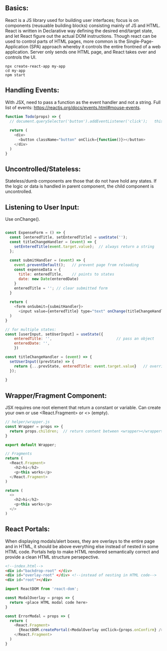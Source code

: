 ## Basics:
React is a JS library used for building user interfaces; focus is on components (reusuable building blocks) consisting mainly of JS and HTML. React is written in Declarative way defining the desired end/target state, and let React figure out the actual DOM instructions. Though react can be used to control parts of HTML pages, more common is the Single-Page-Application (SPA) approach whereby it controls the entire frontned of a web application. Server only sends one HTML page, and React takes over and controls the UI.

```
npx create-react-app my-app
cd my-app
npm start
```

## Handling Events:
With JSX, need to pass a function as the event handler and not a string. Full list of events: https://reactjs.org/docs/events.html#mouse-events.
```javascript
function Todo(props) => {
  // document.querySelector('button').addEventListener('click');   this is imperative approach, not declarative
  
  return (
    <div>
      <button className="button" onClick={function()}></button>
    </div>
  )
}

```


## Uncontrolled/Stateless:
Stateless/dumb components are those that do not have hold any states.
If the logic or data is handled in parent component, the child component is uncontrolled.


## Listening to User Input:
Use onChange().
```javascript

const ExpenseForm = () => {
  const [enteredTitle, setEnteredTitle] = useState('');
  const titleChangeHandler = (event) => {
    setEnteredTitle(event.target.value);  // always return a string
  };
  
  const submitHandler = (event) => {
    event.preventDefault();   // prevent page from reloading
    const expenseData = {
      title: enteredTitle,    // points to states
      date: new Date(enteredDate)
    }
    enteredTitle = ''; // clear submitted form
  }
  
  return (
    <form onSubmit={submitHandler}>
      <input value={enteredTitle} type="text" onChange(titleChangeHandler) /> // value allows two-way binding
  )
}

// for multiple states:
const [userInput, setUserInput] = useState({
    enteredTitle: '',                             // pass an object
    enteredDate: '',
    }) 

const titleChangeHandler = (event) => {
  setUserInput((prevState) => {
    return {...prevState, enteredTitle: event.target.value}   // overrides title and ensures others are not thrown away
  });
  
}
```
## Wrapper/Fragment Component:
JSX requires one root element that return a constant or variable. Can create your own or use <React.Fragment> or <> (empty).
```javascript
// helper/wrapper.js
const Wrapper = props => {
  return props.children;  // return content between <wrapper></wrapper>
}

export default Wrapper;
```

```javascript
// Fragments
return (
  <React.Fragment>
    <h2>hi</h2>
    <p>this works</p>
  </React.Fragment>
)

return (
  <>
    <h2>hi</h2>
    <p>this works</p>
  </>
)
```

## React Portals:
When displaying modals/alert boxes, they are overlays to the entire page and in HTML, it should be above everything else instead of nested in some HTML code. Portals help to make HTML rendered semantically correct and provide a clean HTML structure persepective.

```html
<!--index.html-->
<div id="backdrop-root" </div>
<div id="overlay-root" </div> <!--instead of nesting in HTML code-->
<div id="root"></div>
```
```javascript
import ReactDOM from 'react-dom';

const ModalOverlay = props => {
  return <place HTML modal code here>
}

const ErrorModal = props => {
  return (
    <React.Fragment>
      {ReactDOM.createPortal(<ModalOverlay onClick={props.onConfirm} />), document.getElementById('overlay-root'))}
    </React.Fragment>
  )
} 
```
